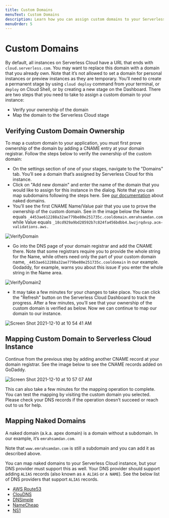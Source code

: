 ```yaml
---
title: Custom Domains
menuText: Custom Domains
description: Learn how you can assign custom domains to your Serverless Cloud Apps
menuOrder: 5
---
```


# Custom Domains

By default, all instances on Serverless Cloud have a URL that ends with `cloud.serverless.com`. You may want to replace this domain with a domain that you already own. 
Note that it’s not allowed to set a domain for personal instances or preview instances as they are temporary. You’ll need to create a permanent stage by using `cloud deploy` command from your terminal, or `deploy` on Cloud Shell, or by creating a new stage on the Dashboard. 
There are two steps that you need to take to assign a custom domain to your instance: 

- Verify your ownership of the domain
- Map the domain to the Serverless Cloud stage 

## Verifying Custom Domain Ownership

To map a custom domain to your application, you must first prove ownership of the domain by adding a CNAME entry at your domain registrar. Follow the steps below to verify the ownership of the custom domain: 

- On the settings section of one of your stages, navigate to the "Domains" tab. You’ll see a domain that’s assigned by Serverless Cloud for this instance. 
- Click on "Add new domain"  and enter the name of the domain that you would like to assign for this instance in the dialog. Note that you can map subdomains following the steps here. See [our documentation](/cloud/docs/custom-domains#mapping-naked-domains) about naked domains. 
- You’ll see the first CNAME Name/Value pair that you use to prove the ownership of the custom domain. See in the image below the Name equals `_4453ae612288a32ae779be80e251735c.cooldomain.emrahsamdan.com` while Value equals `_18cd929a9bd28592b7c824fa456bdbb4.bwzjrqdvsp.acm-validations.aws.`

![VerifyDomain](https://user-images.githubusercontent.com/85096820/141490291-17839dc2-b497-4e50-9fca-9b236e328284.png)

- Go into the DNS page of your domain registrar and add the CNAME there. Note that some registrars require you to provide the whole string for the Name, while others need only the part of your custom domain name, `_4453ae612288a32ae779be80e251735c.cooldomain` in our example. Godaddy, for example, warns you about this issue if you enter the whole string in the Name area.

![VerifyDomain2](https://user-images.githubusercontent.com/85096820/141490356-b7aab089-436d-41c5-9259-b48b52679356.png)

- It may take a few minutes for your changes to take place. You can click the "Refresh" button on the Serverless Cloud Dashboard to track the progress. After a few minutes, you’ll see that your ownership of the custom domain is verified as below. Now we can continue to map our domain to our instance.

![Screen Shot 2021-12-10 at 10 54 41 AM](https://user-images.githubusercontent.com/85096820/145537902-e73466a4-1d2d-400c-aae2-2679e85416c4.png)

## Mapping Custom Domain to Serverless Cloud Instance

Continue from the previous step by adding another CNAME record at your domain registrar. See the image below to see the CNAME records added on GoDaddy.

![Screen Shot 2021-12-10 at 10 57 07 AM](https://user-images.githubusercontent.com/85096820/145537986-07a79e40-8896-46a7-8d3b-6e8001abd697.png)

This can also take a few minutes for the mapping operation to complete. You can test the mapping by visiting the custom domain you selected. Please check your DNS records if the operation doesn’t succeed or reach out to us for help.

## Mapping Naked Domains

A naked domain (a.k.a. apex domain) is a domain without a subdomain. In our example, it’s `emrahsamdan.com`.

Note that `www.emrahsamdan.com` is still a subdomain and you can add it as described above.

You can map naked domains to your Serverless Cloud instance, but your DNS provider must support this as well. Your DNS provider should support adding `ALIAS` records (also known as `A ALIAS` or `A NAME`). See the below list of DNS providers that support `ALIAS` records.

- [AWS Route53](https://docs.aws.amazon.com/Route53/latest/DeveloperGuide/resource-record-sets-choosing-alias-non-alias.html)
- [ClouDNS](https://www.cloudns.net/wiki/article/18/)
- [DNSimple](https://support.dnsimple.com/articles/alias-record/)
- [NameCheap](https://www.namecheap.com/support/knowledgebase/article.aspx/9646/2237/how-to-create-a-cname-record-for-your-domain/)
- [NS1](https://help.ns1.com/hc/en-us/articles/360020248973)
